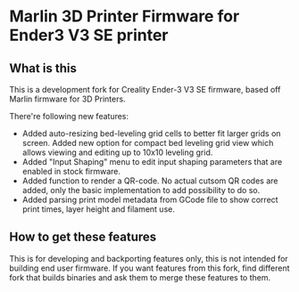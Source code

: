 # Marlin 3D Printer Firmware for Ender3 V3 SE printer

## What is this

This is a development fork for Creality Ender-3 V3 SE firmware, based off Marlin firmware for 3D Printers.

There're following new features:

 - Added auto-resizing bed-leveling grid cells to better fit larger grids on screen. Added new option for compact bed leveling grid view which allows viewing and editing up to 10x10 leveling grid.
 - Added "Input Shaping" menu to edit input shaping parameters that are enabled in stock firmware.
 - Added function to render a QR-code. No actual cutsom QR codes are added, only the basic implementation to add possibility to do so.
 - Added parsing print model metadata from GCode file to show correct print times, layer height and filament use.

## How to get these features

This is for developing and backporting features only, this is not intended for building end user firmware. If you want features from this fork, find different fork that builds binaries and ask them to merge these features to them.

